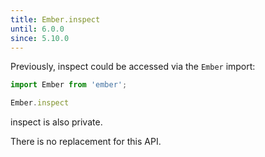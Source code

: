 ```yaml
---
title: Ember.inspect
until: 6.0.0
since: 5.10.0
---
```



Previously, inspect could be accessed via the `Ember` import:
```js
import Ember from 'ember';

Ember.inspect
```
inspect is also private.

There is no replacement for this API.
